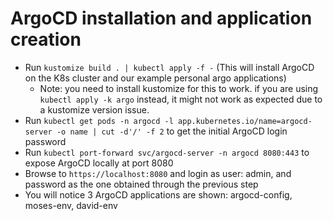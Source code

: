 # ArgoCD installation and application creation

* Run `kustomize build . | kubectl apply -f -` (This will install ArgoCD on the K8s cluster and our example personal argo applications)
  * Note: you need to install kustomize for this to work. if you are using `kubectl apply -k argo` instead, it might not work as expected due to a kustomize version issue.
* Run `kubectl get pods -n argocd -l app.kubernetes.io/name=argocd-server -o name | cut -d'/' -f 2` to get the initial ArgoCD login password
* Run `kubectl port-forward svc/argocd-server -n argocd 8080:443` to expose ArgoCD locally at port 8080
* Browse to `https://localhost:8080` and login as user: admin, and password as the one obtained through the previous step
* You will notice 3 ArgoCD applications are shown: argocd-config, moses-env, david-env
